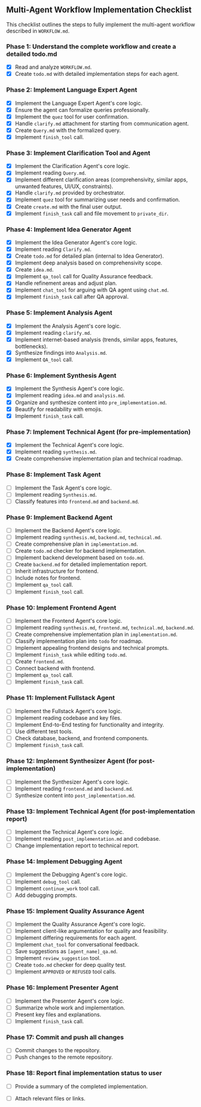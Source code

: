 ## Multi-Agent Workflow Implementation Checklist

This checklist outlines the steps to fully implement the multi-agent workflow described in `WORKFLOW.md`.

### Phase 1: Understand the complete workflow and create a detailed todo.md
- [x] Read and analyze `WORKFLOW.md`.
- [x] Create `todo.md` with detailed implementation steps for each agent.

### Phase 2: Implement Language Expert Agent
- [x] Implement the Language Expert Agent's core logic.
- [x] Ensure the agent can formalize queries professionally.
- [x] Implement the `quez` tool for user confirmation.
- [x] Handle `clarify.md` attachment for starting from communication agent.
- [x] Create `Query.md` with the formalized query.
- [x] Implement `finish_tool` call.

### Phase 3: Implement Clarification Tool and Agent
- [x] Implement the Clarification Agent's core logic.
- [x] Implement reading `Query.md`.
- [x] Implement different clarification areas (comprehensivity, similar apps, unwanted features, UI/UX, constraints).
- [x] Handle `clarify.md` provided by orchestrator.
- [x] Implement `quez` tool for summarizing user needs and confirmation.
- [x] Create `create.md` with the final user output.
- [x] Implement `finish_task` call and file movement to `private_dir`.

### Phase 4: Implement Idea Generator Agent
- [x] Implement the Idea Generator Agent's core logic.
- [x] Implement reading `Clarify.md`.
- [x] Create `todo.md` for detailed plan (internal to Idea Generator).
- [x] Implement deep analysis based on comprehensivity scope.
- [x] Create `idea.md`.
- [x] Implement `qa_tool` call for Quality Assurance feedback.
- [x] Handle refinement areas and adjust plan.
- [x] Implement `chat_tool` for arguing with QA agent using `chat.md`.
- [x] Implement `finish_task` call after QA approval.

### Phase 5: Implement Analysis Agent
- [x] Implement the Analysis Agent's core logic.
- [x] Implement reading `clarify.md`.
- [x] Implement internet-based analysis (trends, similar apps, features, bottlenecks).
- [x] Synthesize findings into `Analysis.md`.
- [x] Implement `QA_tool` call.

### Phase 6: Implement Synthesis Agent
- [x] Implement the Synthesis Agent's core logic.
- [x] Implement reading `idea.md` and `analysis.md`.
- [x] Organize and synthesize content into `pre_implementation.md`.
- [x] Beautify for readability with emojis.
- [x] Implement `finish_task` call.

### Phase 7: Implement Technical Agent (for pre-implementation)
- [x] Implement the Technical Agent's core logic.
- [x] Implement reading `synthesis.md`.
- [x] Create comprehensive implementation plan and technical roadmap.

### Phase 8: Implement Task Agent
- [ ] Implement the Task Agent's core logic.
- [ ] Implement reading `Synthesis.md`.
- [ ] Classify features into `frontend.md` and `backend.md`.

### Phase 9: Implement Backend Agent
- [ ] Implement the Backend Agent's core logic.
- [ ] Implement reading `synthesis.md`, `backend.md`, `technical.md`.
- [ ] Create comprehensive plan in `implementation.md`.
- [ ] Create `todo.md` checker for backend implementation.
- [ ] Implement backend development based on `todo.md`.
- [ ] Create `backend.md` for detailed implementation report.
- [ ] Inherit infrastructure for frontend.
- [ ] Include notes for frontend.
- [ ] Implement `qa_tool` call.
- [ ] Implement `finish_tool` call.

### Phase 10: Implement Frontend Agent
- [ ] Implement the Frontend Agent's core logic.
- [ ] Implement reading `synthesis.md`, `frontend.md`, `technical.md`, `backend.md`.
- [ ] Create comprehensive implementation plan in `implementation.md`.
- [ ] Classify implementation plan into `todo` for roadmap.
- [ ] Implement appealing frontend designs and technical prompts.
- [ ] Implement `finish_task` while editing `todo.md`.
- [ ] Create `frontend.md`.
- [ ] Connect backend with frontend.
- [ ] Implement `qa_tool` call.
- [ ] Implement `finish_task` call.

### Phase 11: Implement Fullstack Agent
- [ ] Implement the Fullstack Agent's core logic.
- [ ] Implement reading codebase and key files.
- [ ] Implement End-to-End testing for functionality and integrity.
- [ ] Use different test tools.
- [ ] Check database, backend, and frontend components.
- [ ] Implement `finish_task` call.

### Phase 12: Implement Synthesizer Agent (for post-implementation)
- [ ] Implement the Synthesizer Agent's core logic.
- [ ] Implement reading `frontend.md` and `backend.md`.
- [ ] Synthesize content into `post_implementation.md`.

### Phase 13: Implement Technical Agent (for post-implementation report)
- [ ] Implement the Technical Agent's core logic.
- [ ] Implement reading `post_implementation.md` and codebase.
- [ ] Change implementation report to technical report.

### Phase 14: Implement Debugging Agent
- [ ] Implement the Debugging Agent's core logic.
- [ ] Implement `debug_tool` call.
- [ ] Implement `continue_work` tool call.
- [ ] Add debugging prompts.

### Phase 15: Implement Quality Assurance Agent
- [ ] Implement the Quality Assurance Agent's core logic.
- [ ] Implement client-like argumentation for quality and feasibility.
- [ ] Implement differing requirements for each agent.
- [ ] Implement `chat_tool` for conversational feedback.
- [ ] Save suggestions as `[agent_name]_qa.md`.
- [ ] Implement `review_suggestion` tool.
- [ ] Create `todo.md` checker for deep quality test.
- [ ] Implement `APPROVED` or `REFUSED` tool calls.

### Phase 16: Implement Presenter Agent
- [ ] Implement the Presenter Agent's core logic.
- [ ] Summarize whole work and implementation.
- [ ] Present key files and explanations.
- [ ] Implement `finish_task` call.

### Phase 17: Commit and push all changes
- [ ] Commit changes to the repository.
- [ ] Push changes to the remote repository.

### Phase 18: Report final implementation status to user
- [ ] Provide a summary of the completed implementation.
- [ ] Attach relevant files or links.

